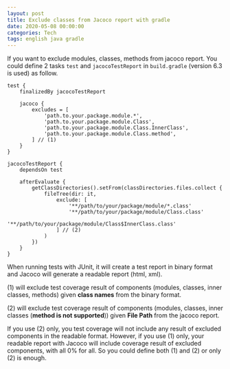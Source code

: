 ```yaml
---
layout: post
title: Exclude classes from Jacoco report with gradle
date: 2020-05-08 00:00:00
categories: Tech
tags: english java gradle
---
```


If you want to exclude modules, classes, methods from jacoco report. You could define 2 tasks `test` and `jacocoTestReport` in `build.gradle` (version 6.3 is used) as follow.

```
test {
	finalizedBy jacocoTestReport

	jacoco {
		excludes = [
			'path.to.your.package.module.*',
			'path.to.your.package.module.Class',
			'path.to.your.package.module.Class.InnerClass',
			'path.to.your.package.module.Class.method',
		] // (1)
	}
}

jacocoTestReport {
	dependsOn test

	afterEvaluate {
		getClassDirectories().setFrom(classDirectories.files.collect {
			fileTree(dir: it,
				exclude: [
					'**/path/to/your/package/module/*.class'
					'**/path/to/your/package/module/Class.class'
					'**/path/to/your/package/module/Class$InnerClass.class'
				] // (2)
			)
		})
	}
}
```

When running tests with JUnit, it will create a test report in binary format and Jacoco will generate a readable report (html, xml).

(1) will exclude test coverage result of components (modules, classes, inner classes, methods) given **class names** from the binary format.

(2) will exclude test coverage result of components (modules, classes, inner classes (**method is not supported**)) given **File Path** from the jacoco report.

If you use (2) only, you test coverage will not include any result of excluded components in the readable format. However, if you use (1) only, your readable report with Jacoco will include coverage result of excluded components, with all 0% for all. So you could define both (1) and (2) or only (2) is enough.
